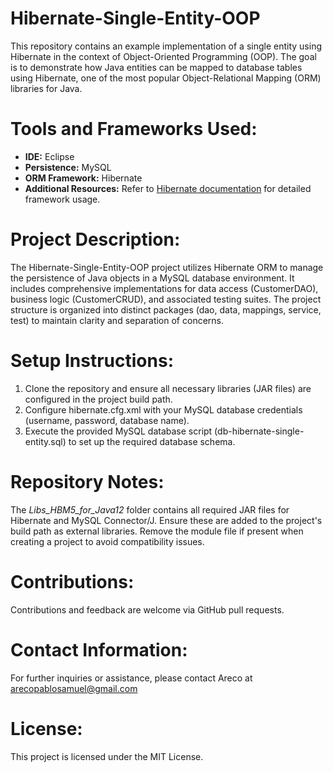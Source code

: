 # Hibernate-Single-Entity-OOP
 This repository contains an example implementation of a single entity using Hibernate in the context of Object-Oriented Programming (OOP). The goal is to demonstrate how Java entities can be mapped to database tables using Hibernate, one of the most popular Object-Relational Mapping (ORM) libraries for Java.

# Tools and Frameworks Used:

- **IDE:** Eclipse
- **Persistence:** MySQL
- **ORM Framework:** Hibernate
- **Additional Resources:** Refer to [Hibernate documentation](https://hibernate.org/orm/documentation/) for detailed framework usage.


# Project Description:
The Hibernate-Single-Entity-OOP project utilizes Hibernate ORM to manage the persistence of Java objects in a MySQL database environment. It includes comprehensive implementations for data access (CustomerDAO), business logic (CustomerCRUD), and associated testing suites. The project structure is organized into distinct packages (dao, data, mappings, service, test) to maintain clarity and separation of concerns.


# Setup Instructions:

1. Clone the repository and ensure all necessary libraries (JAR files) are configured in the project build path.
2. Configure hibernate.cfg.xml with your MySQL database credentials (username, password, database name).
3. Execute the provided MySQL database script (db-hibernate-single-entity.sql) to set up the required database schema.

# Repository Notes:

The _Libs_HBM5_for_Java12_ folder contains all required JAR files for Hibernate and MySQL Connector/J. Ensure these are added to the project's build path as external libraries.
Remove the module file if present when creating a project to avoid compatibility issues.

# Contributions:
Contributions and feedback are welcome via GitHub pull requests. 

# Contact Information:
For further inquiries or assistance, please contact Areco at arecopablosamuel@gmail.com

# License:
This project is licensed under the MIT License.
